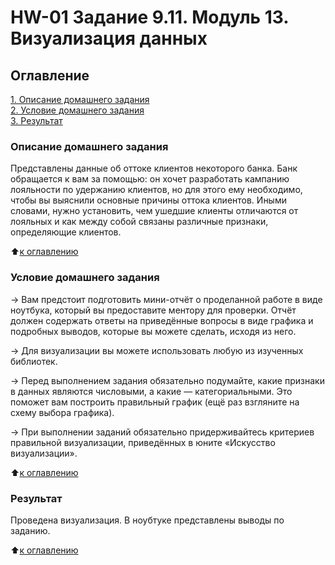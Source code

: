 # HW-01 Задание 9.11. Модуль 13. Визуализация данных

## Оглавление  
[1. Описание домашнего задания](https://github.com/Niclausiv/sf_data_science/tree/main/HW_01/README.md#Описание-домашнего-задания)  
[2. Условие домашнего задания](https://github.com/Niclausiv/sf_data_science/tree/main/HW_01/README.md#Условие-домашнего-задания)  
[3. Результат](https://github.com/Niclausiv/sf_data_science/tree/main/HW_01/README.md#Результат)    


### Описание домашнего задания    
Представлены данные об оттоке клиентов некоторого банка. Банк обращается к вам за помощью: он хочет разработать кампанию лояльности по удержанию клиентов, но для этого ему необходимо, чтобы вы выяснили основные причины оттока клиентов. Иными словами, нужно установить, чем ушедшие клиенты отличаются от лояльных и как между собой связаны различные признаки, определяющие клиентов.
 
:arrow_up:[к оглавлению](https://github.com/Niclausiv/sf_data_science/tree/main/HW_01/README.md#Оглавление)

### Условие домашнего задания    

→ Вам предстоит подготовить мини-отчёт о проделанной работе в виде ноутбука, который вы предоставите ментору для проверки. Отчёт должен содержать ответы на приведённые вопросы в виде графика и подробных выводов, которые вы можете сделать, исходя из него.

→ Для визуализации вы можете использовать любую из изученных библиотек.

→ Перед выполнением задания обязательно подумайте, какие признаки в данных являются числовыми, а какие — категориальными. Это поможет вам построить правильный график (ещё раз взгляните на схему выбора графика).

→ При выполнении заданий обязательно придерживайтесь критериев правильной визуализации, приведённых в юните «Искусство визуализации».
 
:arrow_up:[к оглавлению](https://github.com/Niclausiv/sf_data_science/tree/main/HW_01/README.md#Оглавление)


### Результат  
Проведена визуализация. В ноубтуке представлены выводы по заданию. 
 
:arrow_up:[к оглавлению](https://github.com/Niclausiv/sf_data_science/tree/main/HW_01/README.md#Оглавление)
